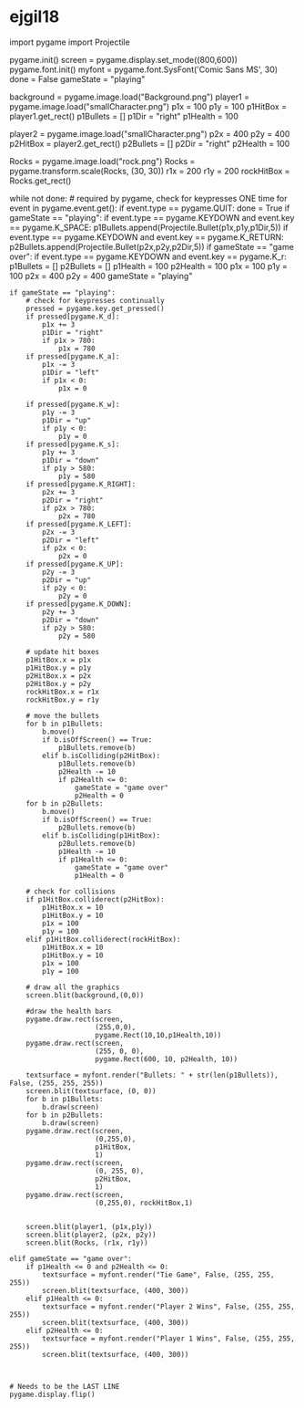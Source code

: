 # ejgil18
import pygame
import Projectile

pygame.init()
screen = pygame.display.set_mode((800,600))
pygame.font.init()
myfont = pygame.font.SysFont('Comic Sans MS', 30)
done = False
gameState = "playing"

background = pygame.image.load("Background.png")
player1 = pygame.image.load("smallCharacter.png")
p1x = 100
p1y = 100
p1HitBox = player1.get_rect()
p1Bullets = []
p1Dir = "right"
p1Health = 100

player2 = pygame.image.load("smallCharacter.png")
p2x = 400
p2y = 400
p2HitBox = player2.get_rect()
p2Bullets = []
p2Dir = "right"
p2Health = 100

Rocks = pygame.image.load("rock.png")
Rocks = pygame.transform.scale(Rocks, (30, 30))
r1x = 200
r1y = 200
rockHitBox = Rocks.get_rect()


while not done:
    # required by pygame, check for keypresses ONE time
    for event in pygame.event.get():
        if event.type == pygame.QUIT:
            done = True
        if gameState == "playing":
            if event.type == pygame.KEYDOWN and event.key == pygame.K_SPACE:
                p1Bullets.append(Projectile.Bullet(p1x,p1y,p1Dir,5))
            if event.type == pygame.KEYDOWN and event.key == pygame.K_RETURN:
                p2Bullets.append(Projectile.Bullet(p2x,p2y,p2Dir,5))
        if gameState == "game over":
            if event.type == pygame.KEYDOWN and event.key == pygame.K_r:
                p1Bullets = []
                p2Bullets = []
                p1Health = 100
                p2Health = 100
                p1x = 100
                p1y = 100
                p2x = 400
                p2y = 400
                gameState = "playing"


    if gameState == "playing":
        # check for keypresses continually
        pressed = pygame.key.get_pressed()
        if pressed[pygame.K_d]:
            p1x += 3
            p1Dir = "right"
            if p1x > 780:
                p1x = 780
        if pressed[pygame.K_a]:
            p1x -= 3
            p1Dir = "left"
            if p1x < 0:
                p1x = 0

        if pressed[pygame.K_w]:
            p1y -= 3
            p1Dir = "up"
            if p1y < 0:
                p1y = 0
        if pressed[pygame.K_s]:
            p1y += 3
            p1Dir = "down"
            if p1y > 580:
                p1y = 580
        if pressed[pygame.K_RIGHT]:
            p2x += 3
            p2Dir = "right"
            if p2x > 780:
                p2x = 780
        if pressed[pygame.K_LEFT]:
            p2x -= 3
            p2Dir = "left"
            if p2x < 0:
                p2x = 0
        if pressed[pygame.K_UP]:
            p2y -= 3
            p2Dir = "up"
            if p2y < 0:
                p2y = 0
        if pressed[pygame.K_DOWN]:
            p2y += 3
            p2Dir = "down"
            if p2y > 580:
                p2y = 580

        # update hit boxes
        p1HitBox.x = p1x
        p1HitBox.y = p1y
        p2HitBox.x = p2x
        p2HitBox.y = p2y
        rockHitBox.x = r1x
        rockHitBox.y = r1y

        # move the bullets
        for b in p1Bullets:
            b.move()
            if b.isOffScreen() == True:
                p1Bullets.remove(b)
            elif b.isColliding(p2HitBox):
                p1Bullets.remove(b)
                p2Health -= 10
                if p2Health <= 0:
                    gameState = "game over"
                    p2Health = 0
        for b in p2Bullets:
            b.move()
            if b.isOffScreen() == True:
                p2Bullets.remove(b)
            elif b.isColliding(p1HitBox):
                p2Bullets.remove(b)
                p1Health -= 10
                if p1Health <= 0:
                    gameState = "game over"
                    p1Health = 0

        # check for collisions
        if p1HitBox.colliderect(p2HitBox):
            p1HitBox.x = 10
            p1HitBox.y = 10
            p1x = 100
            p1y = 100
        elif p1HitBox.colliderect(rockHitBox):
            p1HitBox.x = 10
            p1HitBox.y = 10
            p1x = 100
            p1y = 100

        # draw all the graphics
        screen.blit(background,(0,0))

        #draw the health bars
        pygame.draw.rect(screen,
                         (255,0,0),
                         pygame.Rect(10,10,p1Health,10))
        pygame.draw.rect(screen,
                         (255, 0, 0),
                         pygame.Rect(600, 10, p2Health, 10))

        textsurface = myfont.render("Bullets: " + str(len(p1Bullets)), False, (255, 255, 255))
        screen.blit(textsurface, (0, 0))
        for b in p1Bullets:
            b.draw(screen)
        for b in p2Bullets:
            b.draw(screen)
        pygame.draw.rect(screen,
                         (0,255,0),
                         p1HitBox,
                         1)
        pygame.draw.rect(screen,
                         (0, 255, 0),
                         p2HitBox,
                         1)
        pygame.draw.rect(screen,
                         (0,255,0), rockHitBox,1)


        screen.blit(player1, (p1x,p1y))
        screen.blit(player2, (p2x, p2y))
        screen.blit(Rocks, (r1x, r1y))

    elif gameState == "game over":
        if p1Health <= 0 and p2Health <= 0:
            textsurface = myfont.render("Tie Game", False, (255, 255, 255))
            screen.blit(textsurface, (400, 300))
        elif p1Health <= 0:
            textsurface = myfont.render("Player 2 Wins", False, (255, 255, 255))
            screen.blit(textsurface, (400, 300))
        elif p2Health <= 0:
            textsurface = myfont.render("Player 1 Wins", False, (255, 255, 255))
            screen.blit(textsurface, (400, 300))



    # Needs to be the LAST LINE
    pygame.display.flip()
